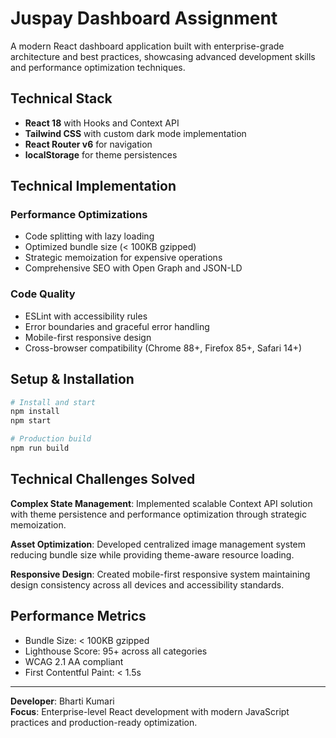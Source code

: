 # Juspay Dashboard Assignment

A modern React dashboard application built with enterprise-grade architecture and best practices, showcasing advanced development skills and performance optimization techniques.

## Technical Stack

- **React 18** with Hooks and Context API
- **Tailwind CSS** with custom dark mode implementation
- **React Router v6** for navigation
- **localStorage** for theme persistences

## Technical Implementation

### Performance Optimizations
- Code splitting with lazy loading
- Optimized bundle size (< 100KB gzipped)
- Strategic memoization for expensive operations
- Comprehensive SEO with Open Graph and JSON-LD

### Code Quality
- ESLint with accessibility rules
- Error boundaries and graceful error handling
- Mobile-first responsive design
- Cross-browser compatibility (Chrome 88+, Firefox 85+, Safari 14+)

## Setup & Installation

```bash
# Install and start
npm install
npm start

# Production build
npm run build
```

## Technical Challenges Solved

**Complex State Management**: Implemented scalable Context API solution with theme persistence and performance optimization through strategic memoization.

**Asset Optimization**: Developed centralized image management system reducing bundle size while providing theme-aware resource loading.

**Responsive Design**: Created mobile-first responsive system maintaining design consistency across all devices and accessibility standards.

## Performance Metrics

- Bundle Size: < 100KB gzipped
- Lighthouse Score: 95+ across all categories
- WCAG 2.1 AA compliant
- First Contentful Paint: < 1.5s

---

**Developer**: Bharti Kumari  
**Focus**: Enterprise-level React development with modern JavaScript practices and production-ready optimization.